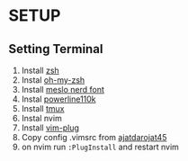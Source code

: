 # SETUP

## Setting Terminal
1. Install [zsh](https://github.com/ohmyzsh/ohmyzsh/wiki/Installing-ZSH)
2. Instal [oh-my-zsh](https://ohmyz.sh/#install)
3. Install [meslo nerd font](https://github.com/romkatv/powerlevel10ki)
4. Instal [powerline110k](https://github.com/romkatv/powerlevel10k)
5. Install [tmux](https://github.com/tmux/tmux/wiki/Installing)
6. Instal nvim
7. Install [vim-plug](https://github.com/junegunn/vim-plug)
8. Copy config .vimsrc from [ajatdarojat45](https://github.com/ajatdarojat45/dotfiles)
9. on nvim run `:PlugInstall` and restart nvim 
